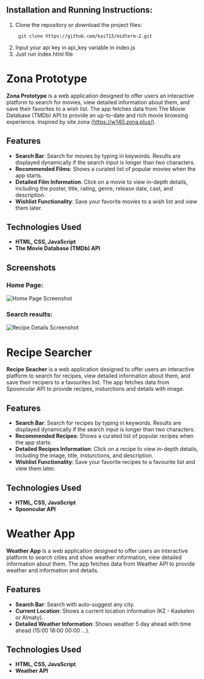 ## Installation and Running Instructions:
1. Clone the repository or download the project files:
   ```
    git clone https://github.com/kai713/midterm-2.git
    ```
2. Input your api key in api_key variable in index.js
3. Just run index.html file

# Zona Prototype

**Zona Prototype** is a web application designed to offer users an interactive platform to search for movies, view detailed information about them, and save their favorites to a wish list. The app fetches data from The Movie Database (TMDb) API to provide an up-to-date and rich movie browsing experience. Inspired by site zona (https://w140.zona.plus/).

## Features
- **Search Bar**: Search for movies by typing in keywords. Results are displayed dynamically if the search input is longer than two characters.
- **Recommended Films**: Shows a curated list of popular movies when the app starts.
- **Detailed Film Information**: Click on a movie to view in-depth details, including the poster, title, rating, genre, release date, cast, and description.
- **Wishlist Functionality**: Save your favorite movies to a wish list and view them later.

## Technologies Used
- **HTML, CSS, JavaScript**
- **The Movie Database (TMDb) API**

## Screenshots
### Home Page:
![Home Page Screenshot](screenshots/home.png)

### Search results:
![Recipe Details Screenshot](screenshots/search.png)




# Recipe Searcher

**Recipe Seacher** is a web application designed to offer users an interactive platform to search for recipes, view detailed information about them, and save their recipers to a favourites list. The app fetches data from Spooncular API to provide recipes, insturctions and details with image.

## Features
- **Search Bar**: Search for recipes by typing in keywords. Results are displayed dynamically if the search input is longer than two characters.
- **Recommended Recipes**: Shows a curated list of popular recipes when the app starts.
- **Detailed Recipes Information**: Click on a recipe to view in-depth details, including the image, title, insturctions, and description.
- **Wishlist Functionality**: Save your favorite recipes to a favourite list and view them later.

## Technologies Used
- **HTML, CSS, JavaScript**
- **Spooncular API**


# Weather App

**Weather App** is a web application designed to offer users an interactive platform to search cities and show weather information, view detailed information about them. The app fetches data from Weather API to provide weather and information and details.

## Features
- **Search Bar**: Search with auto-suggest any city.
- **Current Location**: Shows a current location information (KZ - Kaskelen or Almaty).
- **Detailed Weather Information**: Shows weather 5 day ahead with time ahead (15:00 18:00 00:00 ...).


## Technologies Used
- **HTML, CSS, JavaScript**
- **Weather API**

